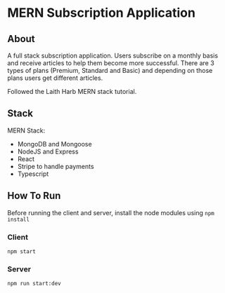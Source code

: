 # MERN Subscription Application 

## About
A full stack subscription application. Users subscribe on a monthly basis and receive articles to help them become more successful. There are 3 types of plans (Premium, Standard and Basic) and depending on those plans users get different articles. 

Followed the Laith Harb MERN stack tutorial.

## Stack
MERN Stack:
- MongoDB and Mongoose
- NodeJS and Express
- React
- Stripe to handle payments
- Typescript

## How To Run
Before running the client and server, install the node modules using ``` npm install ```
### Client
``` npm start ```
### Server
``` npm run start:dev ```
